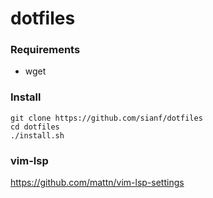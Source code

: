# dotfiles

### Requirements

- wget

### Install

```shell
git clone https://github.com/sianf/dotfiles
cd dotfiles
./install.sh
```

### vim-lsp

https://github.com/mattn/vim-lsp-settings
